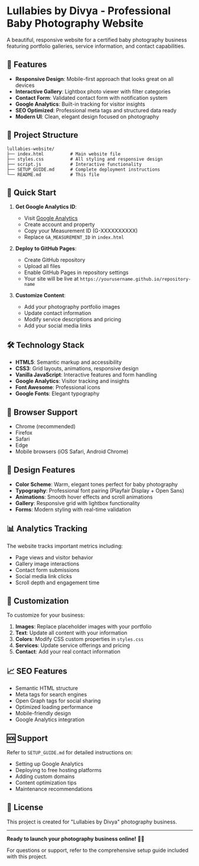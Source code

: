 # Lullabies by Divya - Professional Baby Photography Website

A beautiful, responsive website for a certified baby photography business featuring portfolio galleries, service information, and contact capabilities.

## 🎯 Features

- **Responsive Design**: Mobile-first approach that looks great on all devices
- **Interactive Gallery**: Lightbox photo viewer with filter categories
- **Contact Form**: Validated contact form with notification system
- **Google Analytics**: Built-in tracking for visitor insights
- **SEO Optimized**: Professional meta tags and structured data ready
- **Modern UI**: Clean, elegant design focused on photography

## 📁 Project Structure

```
lullabies-website/
├── index.html          # Main website file
├── styles.css          # All styling and responsive design
├── script.js           # Interactive functionality
├── SETUP_GUIDE.md      # Complete deployment instructions
└── README.md           # This file
```

## 🚀 Quick Start

1. **Get Google Analytics ID**:
   - Visit [Google Analytics](https://analytics.google.com/)
   - Create account and property
   - Copy your Measurement ID (G-XXXXXXXXXX)
   - Replace `GA_MEASUREMENT_ID` in `index.html`

2. **Deploy to GitHub Pages**:
   - Create GitHub repository
   - Upload all files
   - Enable GitHub Pages in repository settings
   - Your site will be live at `https://yourusername.github.io/repository-name`

3. **Customize Content**:
   - Add your photography portfolio images
   - Update contact information
   - Modify service descriptions and pricing
   - Add your social media links

## 🛠️ Technology Stack

- **HTML5**: Semantic markup and accessibility
- **CSS3**: Grid layouts, animations, responsive design
- **Vanilla JavaScript**: Interactive features and form handling
- **Google Analytics**: Visitor tracking and insights
- **Font Awesome**: Professional icons
- **Google Fonts**: Elegant typography

## 📱 Browser Support

- Chrome (recommended)
- Firefox
- Safari
- Edge
- Mobile browsers (iOS Safari, Android Chrome)

## 🎨 Design Features

- **Color Scheme**: Warm, elegant tones perfect for baby photography
- **Typography**: Professional font pairing (Playfair Display + Open Sans)
- **Animations**: Smooth hover effects and scroll animations
- **Gallery**: Responsive grid with lightbox functionality
- **Forms**: Modern styling with real-time validation

## 📊 Analytics Tracking

The website tracks important metrics including:
- Page views and visitor behavior
- Gallery image interactions
- Contact form submissions
- Social media link clicks
- Scroll depth and engagement time

## 🔧 Customization

To customize for your business:

1. **Images**: Replace placeholder images with your portfolio
2. **Text**: Update all content with your information
3. **Colors**: Modify CSS custom properties in `styles.css`
4. **Services**: Update service offerings and pricing
5. **Contact**: Add your real contact information

## 📈 SEO Features

- Semantic HTML structure
- Meta tags for search engines
- Open Graph tags for social sharing
- Optimized loading performance
- Mobile-friendly design
- Google Analytics integration

## 🆘 Support

Refer to `SETUP_GUIDE.md` for detailed instructions on:
- Setting up Google Analytics
- Deploying to free hosting platforms
- Adding custom domains
- Content optimization tips
- Maintenance recommendations

## 📝 License

This project is created for "Lullabies by Divya" photography business.

---

**Ready to launch your photography business online!** 🎉📸

For questions or support, refer to the comprehensive setup guide included with this project.
